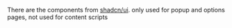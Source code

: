 There are the components from [shadcn/ui](https://ui.shadcn.com/docs/components).
only used for popup and options pages, not used for content scripts